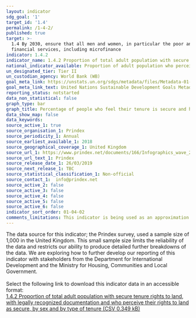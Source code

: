 ```yaml
---
layout: indicator
sdg_goal: '1'
target_id: '1.4'
permalink: /1-4-2/
published: true
target: >-
  1.4 By 2030, ensure that all men and women, in particular the poor and the vulnerable, have equal rights to economic resources, as well as access to basic services, ownership and control over land and other forms of property, inheritance, natural resources, appropriate new technology and
  financial services, including microfinance
indicator: 1.4.2
indicator_name: 1.4.2 Proportion of total adult population with secure tenure rights to land, with legally recognized documentation and who perceive their rights to land as secure, by sex and by type of tenure
national_indicator_available: Proportion of adult population who perceive their rights to land as secure and have legal documentation, by sex and type of tenure
un_designated_tier: Tier II
un_custodian_agency: World Bank (WB)
goal_meta_link: https://unstats.un.org/sdgs/metadata/files/Metadata-01-04-02.pdf
goal_meta_link_text: United Nations Sustainable Development Goals Metadata (PDF 4.0 MB)
reporting_status: notstarted
data_non_statistical: false
graph_type: bar
graph_title: Percentage of people who feel their tenure is secure and have legal documentation
data_show_map: false
data_keywords:  
source_active_1: true
source_organisation_1: Prindex 
source_periodicity_1: Annual 
source_earliest_available_1: 2018
source_geographical_coverage_1: United Kingdom 
source_url_1: https://www.prindex.net/documents/166/Infographics_wave_2.pdf
source_url_text_1: Prindex 
source_release_date_1: 26/03/2019
source_next_release_1: TBC
source_statistical_classification_1: Non-official
source_contact_1:  info@prindex.net
source_active_2: false
source_active_3: false
source_active_4: false
source_active_5: false
source_active_6: false
indicator_sort_order: 01-04-02
comments_limitations: This indicator is being used as an approximation of the UN SDG Indicator. Where possible, we will work to identify or develop UK data to meet the global indicator specification. This indicator has been identified in collaboration with topic experts.
---
```

The data source for this indicator; the Prindex survey, used a sample size of 1,000 in the United Kingdom. This small sample size limits the reliability of the data and restricts our ability to produce detailed further breakdowns of the data. We are exploring how to further develop our reporting of this indicator with stakeholders from the Department for International Development and the Ministry for Housing, Communities and Local Government.<br><br>Select the following link to download this indicator data in an accessible format:<br>[1.4.2 Proportion of total adult population with secure tenure rights to land, with legally recognized documentation and who perceive their rights to land as secure, by sex and by type of tenure (CSV 0.349 kB)](https://sustainabledevelopment-uk.github.io/sdg-data/data/1-4-2.csv)
